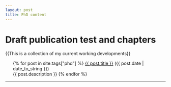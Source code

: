 ```yaml
---
layout: post
title: PhD content
---
```


<div class="post">
<h1>Draft publication test and chapters</h1>{{This is a collection of my current working developments}}
<ul>
{% for post in site.tags["phd"] %}
  <a href="{{ post.url }}">{{ post.title }}</a> ({{ post.date | date_to_string }})<br>
    {{ post.description }}
{% endfor %}
</ul>
</div>
<hr>

